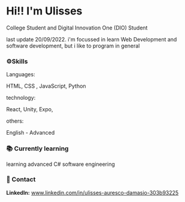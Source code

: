 # Hi!! I'm Ulisses 

College Student and Digital Innovation One (DIO) Student

last update 20/09/2022.
i'm focussed in learn Web Development and software development, but i like to program in general

### :gear:Skills
Languages:

HTML, CSS , JavaScript, Python

technology:

React, Unity, Expo,

others:

English - Advanced

### :books: Currently learning

learning advanced C# 
software engineering

### :handshake: Contact

**LinkedIn:** www.linkedin.com/in/ulisses-auresco-damasio-303b93225

